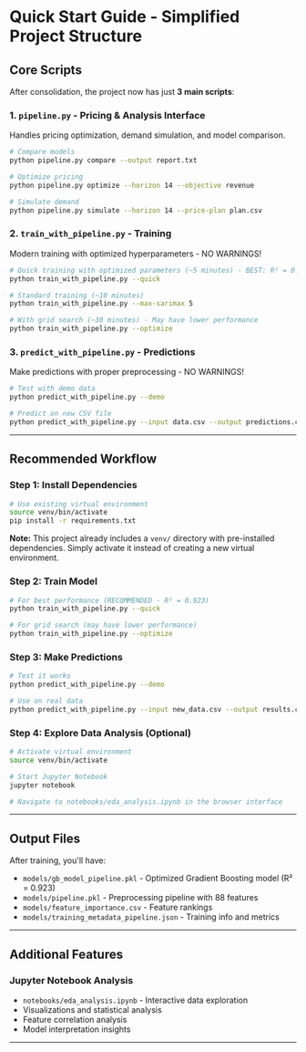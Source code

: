 # Quick Start Guide - Simplified Project Structure

## Core Scripts

After consolidation, the project now has just **3 main scripts**:

### 1. `pipeline.py` - Pricing & Analysis Interface
Handles pricing optimization, demand simulation, and model comparison.

```bash
# Compare models
python pipeline.py compare --output report.txt

# Optimize pricing
python pipeline.py optimize --horizon 14 --objective revenue

# Simulate demand
python pipeline.py simulate --horizon 14 --price-plan plan.csv
```

### 2. `train_with_pipeline.py` - Training
Modern training with optimized hyperparameters - NO WARNINGS!

```bash
# Quick training with optimized parameters (~5 minutes) - BEST: R² = 0.923
python train_with_pipeline.py --quick

# Standard training (~10 minutes)
python train_with_pipeline.py --max-sarimax 5

# With grid search (~30 minutes) - May have lower performance
python train_with_pipeline.py --optimize
```

### 3. `predict_with_pipeline.py` - Predictions
Make predictions with proper preprocessing - NO WARNINGS!

```bash
# Test with demo data
python predict_with_pipeline.py --demo

# Predict on new CSV file
python predict_with_pipeline.py --input data.csv --output predictions.csv
```

---

## Recommended Workflow

### Step 1: Install Dependencies
```bash
# Use existing virtual environment
source venv/bin/activate
pip install -r requirements.txt
```

**Note:** This project already includes a `venv/` directory with pre-installed dependencies. Simply activate it instead of creating a new virtual environment.

### Step 2: Train Model
```bash
# For best performance (RECOMMENDED - R² = 0.923)
python train_with_pipeline.py --quick

# For grid search (may have lower performance)
python train_with_pipeline.py --optimize
```

### Step 3: Make Predictions
```bash
# Test it works
python predict_with_pipeline.py --demo

# Use on real data
python predict_with_pipeline.py --input new_data.csv --output results.csv
```

### Step 4: Explore Data Analysis (Optional)
```bash
# Activate virtual environment
source venv/bin/activate

# Start Jupyter Notebook
jupyter notebook

# Navigate to notebooks/eda_analysis.ipynb in the browser interface
```

---

## Output Files

After training, you'll have:
- `models/gb_model_pipeline.pkl` - Optimized Gradient Boosting model (R² = 0.923)
- `models/pipeline.pkl` - Preprocessing pipeline with 88 features
- `models/feature_importance.csv` - Feature rankings
- `models/training_metadata_pipeline.json` - Training info and metrics

---

## Additional Features

### Jupyter Notebook Analysis
- `notebooks/eda_analysis.ipynb` - Interactive data exploration
- Visualizations and statistical analysis
- Feature correlation analysis
- Model interpretation insights
---

